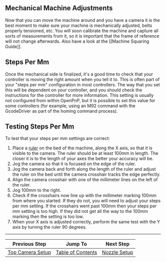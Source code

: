 ## Mechanical Machine Adjustments

Now that you can move the machine around and you have a camera it is the best moment to make sure your machine is mechanically adjusted, belts properly tensioned, etc. You will soon calibrate the machine and capture all sorts of measurements from it, so it is important that the frame of reference will not change afterwards. Also have a look at the [[Machine Squaring Guide]].

## Steps Per Mm

Once the mechanical side is finalized, it's a good time to check that your controller is moving the right amount when you tell it to. This is often part of your "steps per mm" configuration in most controllers. The way that you set this will be dependent on your controller, and you should check the instructions for the controller for more information. This setting is usually not configured from within OpenPnP, but it is possible to set this value for some controllers (for example, using an M92 command with the GcodeDriver as part of the homing command process).

## Testing Steps Per Mm

To test that your steps per mm settings are correct:

1. Place a [ruler](http://amzn.to/2642K3R) on the bed of the machine, along the X axis, so that it is visible to the camera. The ruler should be at least 100mm in length. The closer it is to the length of your axes the better your accuracy will be.
2. Jog the camera so that it is focused on the edge of the ruler.
3. Jog the camera back and forth along the length of the ruler and adjust the ruler on the bed until the camera crosshair tracks the edge perfectly.
4. Align the camera crosshair with one of the millimeter lines on the left of the ruler.
5. Jog 100mm to the right.
6. Check if the crosshairs now line up with the millimeter marking 100mm from where you started. If they do not, you will need to adjust your steps per mm setting. If the crosshairs went past 100mm then your steps per mm setting is too high. If they did not get all the way to the 100mm marking then the setting is too low.
7. When your X axis is adjusted correctly, perform the same test with the Y axis by turning the ruler 90 degrees.


***

| Previous Step                 | Jump To                 | Next Step                                   |
| ----------------------------- | ----------------------- | ------------------------------------------- |
| [Top Camera Setup](https://github.com/openpnp/openpnp/wiki/Setup-and-Calibration_Top-Camera-Setup) | [Table of Contents](https://github.com/openpnp/openpnp/wiki/Setup-and-Calibration) | [Nozzle Setup](https://github.com/openpnp/openpnp/wiki/Setup-and-Calibration_Nozzle-Setup) |